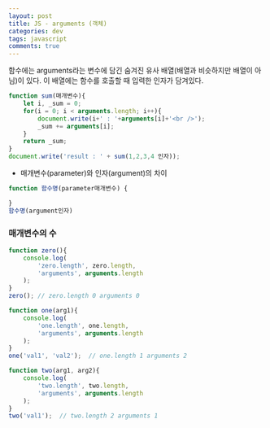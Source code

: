 ```yaml
---  
layout: post
title: JS - arguments (객체)
categories: dev
tags: javascript
comments: true
---
```


함수에는 arguments라는 변수에 담긴 숨겨진 유사 배열(배열과 비슷하지만 배열이 아님)이 있다.  이 배열에는 함수를 호출할 때 입력한 인자가 담겨있다. 

```javascript
function sum(매개변수){
    let i, _sum = 0;    
    for(i = 0; i < arguments.length; i++){
        document.write(i+' : '+arguments[i]+'<br />');
        _sum += arguments[i];
    }   
    return _sum;
}
document.write('result : ' + sum(1,2,3,4 인자));
```

- 매개변수(parameter)와 인자(argument)의 차이

```javascript
function 함수명(parameter매개변수) {

}
함수명(argument인자)
```

### 매개변수의 수

```javascript
function zero(){
    console.log(
        'zero.length', zero.length,
        'arguments', arguments.length
    );
}
zero(); // zero.length 0 arguments 0 

function one(arg1){
    console.log(
        'one.length', one.length,
        'arguments', arguments.length
    );
}
one('val1', 'val2');  // one.length 1 arguments 2 

function two(arg1, arg2){
    console.log(
        'two.length', two.length,
        'arguments', arguments.length
    );
}
two('val1');  // two.length 2 arguments 1
```